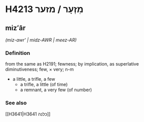 # H4213 מִזְעָר / מזער

## mizʻâr

_(miz-awr' | midz-AWR | meez-AR)_

### Definition

from the same as H2191; fewness; by implication, as superlative diminutiveness; few, × very; n-m

- a little, a trifle, a few
  - a trifle, a little (of time)
  - a remnant, a very few (of number)

### See also

[[H3641|H3641 כלנה]]
